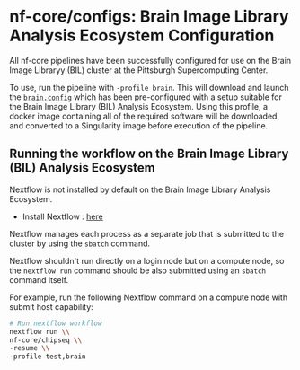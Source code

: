 # nf-core/configs: Brain Image Library Analysis Ecosystem Configuration

All nf-core pipelines have been successfully configured for use on the Brain Image Libraryy (BIL) cluster at the Pittsburgh Supercomputing Center.

To use, run the pipeline with `-profile brain`. This will download and launch the [`brain.config`](../conf/brain.config) which has been pre-configured with a setup suitable for the Brain Image Library (BIL) Analysis Ecosystem. Using this profile, a docker image containing all of the required software will be downloaded, and converted to a Singularity image before execution of the pipeline.

## Running the workflow on the Brain Image Library (BIL) Analysis Ecosystem

Nextflow is not installed by default on the Brain Image Library Analysis Ecosystem.

- Install Nextflow : [here](https://www.nextflow.io/docs/latest/getstarted.html#)

Nextflow manages each process as a separate job that is submitted to the cluster by using the `sbatch` command.

Nextflow shouldn't run directly on a login node but on a compute node, so the `nextflow run` command should be also submitted using an `sbatch` command itself.

For example, run the following Nextflow command on a compute node with submit host capability:

```bash
# Run nextflow workflow
nextflow run \\
nf-core/chipseq \\
-resume \\
-profile test,brain
```
